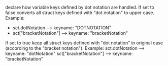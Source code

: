 
declare how variable keys defined by dot notation are handled.
If set to false converts all struct keys defined with "dot notation" to upper case.
Example:
- sct.dotNotation --> keyname: "DOTNOTATION"
- sct["bracketNotation"] --> keyname: "bracketNotation"

If set to true keep all struct keys defined with "dot notation" in original case (according to the "bracket notation").
Example:
sct.dotNotation --> keyname: "dotNotation"
sct["bracketNotation"] --> keyname: "bracketNotation"
			
